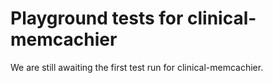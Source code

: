 # Playground tests for clinical-memcachier
We are still awaiting the first test run for clinical-memcachier.
